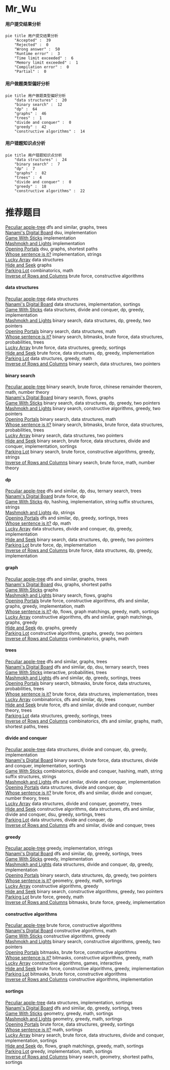 # Mr_Wu
<!-- tabs:start -->
#### **用户提交结果分析**

```mermaid
pie title 用户提交结果分析
    "Accepted" :  39
    "Rejected" :  0
    "Wrong answer" :  50
    "Runtime error" :  3
    "Time limit exceeded" :  6
    "Memory limit exceeded" :  1
    "Compilation error" :  0
    "Partial" :  0
```
#### **用户做题类型偏好分析**

```mermaid
pie title 用户做题类型偏好分析
    "data structures" :  20
    "binary search" :  12
    "dp" :  64
    "graphs" :  46
    "trees" :  1
    "divide and conquer" :  0
    "greedy" :  42
    "constructive algorithms" :  14
```
#### **用户错题知识点分析**

```mermaid
pie title 用户错题知识点分析
    "data structures" :  24
    "binary search" :  7
    "dp" :  7
    "graphs" :  82
    "trees" :  4
    "divide and conquer" :  0
    "greedy" :  18
    "constructive algorithms" :  22
```
<!-- tabs:end -->
# 推荐题目
[Peculiar apple-tree](http://codeforces.com/problemset/problem/930/A)		dfs and similar,
                        graphs,
                        trees		  
[Nanami's Digital Board](https://codeforces.com/contest/434/problem/B)		dsu,
                        implementation		  
[Game With Sticks](http://codeforces.com/problemset/problem/451/A)		implementation		  
[Mashmokh and Lights](http://codeforces.com/problemset/problem/415/A)		implementation		  
[Opening Portals](http://codeforces.com/problemset/problem/196/E)		dsu,
                        graphs,
                        shortest paths		  
[Whose sentence is it?](http://codeforces.com/problemset/problem/312/A)		implementation,
                        strings		  
[Lucky Array](http://codeforces.com/problemset/problem/121/E)		data structures		  
[Hide and Seek](http://codeforces.com/problemset/problem/1147/A)		graphs		  
[Parking Lot](http://codeforces.com/problemset/problem/630/I)		combinatorics,
                        math		  
[Inverse of Rows and Columns](http://codeforces.com/problemset/problem/1157/G)		brute force,
                        constructive algorithms		  
<!-- tabs:start -->
#### **data structures**
[Peculiar apple-tree](http://codeforces.com/problemset/problem/121/E)		data structures		  
[Nanami's Digital Board](http://codeforces.com/problemset/problem/915/E)		data structures,
                        implementation,
                        sortings		  
[Game With Sticks](http://codeforces.com/problemset/problem/1420/C2)		data structures,
                        divide and conquer,
                        dp,
                        greedy,
                        implementation		  
[Mashmokh and Lights](http://codeforces.com/problemset/problem/1492/C)		binary search,
                        data structures,
                        dp,
                        greedy,
                        two pointers		  
[Opening Portals](http://codeforces.com/problemset/problem/1490/G)		binary search,
                        data structures,
                        math		  
[Whose sentence is it?](http://codeforces.com/problemset/problem/1479/D)		binary search,
                        bitmasks,
                        brute force,
                        data structures,
                        probabilities,
                        trees		  
[Lucky Array](http://codeforces.com/problemset/problem/1497/A)		brute force,
                        data structures,
                        greedy,
                        sortings		  
[Hide and Seek](http://codeforces.com/problemset/problem/1491/C)		brute force,
                        data structures,
                        dp,
                        greedy,
                        implementation		  
[Parking Lot](http://codeforces.com/problemset/problem/1492/B)		data structures,
                        greedy,
                        math		  
[Inverse of Rows and Columns](http://codeforces.com/problemset/problem/1436/E)		binary search,
                        data structures,
                        two pointers		  
#### **binary search**
[Peculiar apple-tree](http://codeforces.com/problemset/problem/1500/B)		binary search,
                        brute force,
                        chinese remainder theorem,
                        math,
                        number theory		  
[Nanami's Digital Board](http://codeforces.com/problemset/problem/653/D)		binary search,
                        flows,
                        graphs		  
[Game With Sticks](http://codeforces.com/problemset/problem/1492/C)		binary search,
                        data structures,
                        dp,
                        greedy,
                        two pointers		  
[Mashmokh and Lights](http://codeforces.com/problemset/problem/1463/D)		binary search,
                        constructive algorithms,
                        greedy,
                        two pointers		  
[Opening Portals](http://codeforces.com/problemset/problem/1490/G)		binary search,
                        data structures,
                        math		  
[Whose sentence is it?](http://codeforces.com/problemset/problem/1479/D)		binary search,
                        bitmasks,
                        brute force,
                        data structures,
                        probabilities,
                        trees		  
[Lucky Array](http://codeforces.com/problemset/problem/1436/E)		binary search,
                        data structures,
                        two pointers		  
[Hide and Seek](http://codeforces.com/problemset/problem/1461/D)		binary search,
                        brute force,
                        data structures,
                        divide and conquer,
                        implementation,
                        sortings		  
[Parking Lot](http://codeforces.com/problemset/problem/1493/C)		binary search,
                        brute force,
                        constructive algorithms,
                        greedy,
                        strings		  
[Inverse of Rows and Columns](http://codeforces.com/problemset/problem/1487/D)		binary search,
                        brute force,
                        math,
                        number theory		  
#### **dp**
[Peculiar apple-tree](http://codeforces.com/problemset/problem/455/C)		dfs and similar,
                        dp,
                        dsu,
                        ternary search,
                        trees		  
[Nanami's Digital Board](http://codeforces.com/problemset/problem/598/E)		brute force,
                        dp		  
[Game With Sticks](http://codeforces.com/problemset/problem/1393/E1)		dp,
                        hashing,
                        implementation,
                        string suffix structures,
                        strings		  
[Mashmokh and Lights](http://codeforces.com/problemset/problem/476/E)		dp,
                        strings		  
[Opening Portals](https://codeforces.com/contest/1337/problem/C)		dfs and similar,
                        dp,
                        greedy,
                        sortings,
                        trees		  
[Whose sentence is it?](http://codeforces.com/problemset/problem/837/D)		dp,
                        math		  
[Lucky Array](http://codeforces.com/problemset/problem/1420/C2)		data structures,
                        divide and conquer,
                        dp,
                        greedy,
                        implementation		  
[Hide and Seek](http://codeforces.com/problemset/problem/1492/C)		binary search,
                        data structures,
                        dp,
                        greedy,
                        two pointers		  
[Parking Lot](https://codeforces.com/contest/1457/problem/C)		brute force,
                        dp,
                        implementation		  
[Inverse of Rows and Columns](http://codeforces.com/problemset/problem/1491/C)		brute force,
                        data structures,
                        dp,
                        greedy,
                        implementation		  
#### **graph**
[Peculiar apple-tree](http://codeforces.com/problemset/problem/930/A)		dfs and similar,
                        graphs,
                        trees		  
[Nanami's Digital Board](http://codeforces.com/problemset/problem/196/E)		dsu,
                        graphs,
                        shortest paths		  
[Game With Sticks](http://codeforces.com/problemset/problem/1147/A)		graphs		  
[Mashmokh and Lights](http://codeforces.com/problemset/problem/653/D)		binary search,
                        flows,
                        graphs		  
[Opening Portals](http://codeforces.com/problemset/problem/1487/C)		brute force,
                        constructive algorithms,
                        dfs and similar,
                        graphs,
                        greedy,
                        implementation,
                        math		  
[Whose sentence is it?](http://codeforces.com/problemset/problem/1437/C)		dp,
                        flows,
                        graph matchings,
                        greedy,
                        math,
                        sortings		  
[Lucky Array](http://codeforces.com/problemset/problem/1470/D)		constructive algorithms,
                        dfs and similar,
                        graph matchings,
                        graphs,
                        greedy		  
[Hide and Seek](http://codeforces.com/problemset/problem/1476/C)		dp,
                        graphs,
                        greedy		  
[Parking Lot](http://codeforces.com/problemset/problem/1304/D)		constructive algorithms,
                        graphs,
                        greedy,
                        two pointers		  
[Inverse of Rows and Columns](http://codeforces.com/problemset/problem/1475/C)		combinatorics,
                        graphs,
                        math		  
#### **trees**
[Peculiar apple-tree](http://codeforces.com/problemset/problem/930/A)		dfs and similar,
                        graphs,
                        trees		  
[Nanami's Digital Board](http://codeforces.com/problemset/problem/455/C)		dfs and similar,
                        dp,
                        dsu,
                        ternary search,
                        trees		  
[Game With Sticks](http://codeforces.com/problemset/problem/1438/F)		interactive,
                        probabilities,
                        trees		  
[Mashmokh and Lights](https://codeforces.com/contest/1337/problem/C)		dfs and similar,
                        dp,
                        greedy,
                        sortings,
                        trees		  
[Opening Portals](http://codeforces.com/problemset/problem/1479/D)		binary search,
                        bitmasks,
                        brute force,
                        data structures,
                        probabilities,
                        trees		  
[Whose sentence is it?](http://codeforces.com/problemset/problem/1511/C)		brute force,
                        data structures,
                        implementation,
                        trees		  
[Lucky Array](http://codeforces.com/problemset/problem/1499/F)		combinatorics,
                        dfs and similar,
                        dp,
                        trees		  
[Hide and Seek](http://codeforces.com/problemset/problem/1491/E)		brute force,
                        dfs and similar,
                        divide and conquer,
                        number theory,
                        trees		  
[Parking Lot](http://codeforces.com/problemset/problem/1466/D)		data structures,
                        greedy,
                        sortings,
                        trees		  
[Inverse of Rows and Columns](http://codeforces.com/problemset/problem/1495/D)		combinatorics,
                        dfs and similar,
                        graphs,
                        math,
                        shortest paths,
                        trees		  
#### **divide and conquer**
[Peculiar apple-tree](http://codeforces.com/problemset/problem/1420/C2)		data structures,
                        divide and conquer,
                        dp,
                        greedy,
                        implementation		  
[Nanami's Digital Board](http://codeforces.com/problemset/problem/1461/D)		binary search,
                        brute force,
                        data structures,
                        divide and conquer,
                        implementation,
                        sortings		  
[Game With Sticks](http://codeforces.com/problemset/problem/1466/G)		combinatorics,
                        divide and conquer,
                        hashing,
                        math,
                        string suffix structures,
                        strings		  
[Mashmokh and Lights](http://codeforces.com/problemset/problem/1490/D)		dfs and similar,
                        divide and conquer,
                        implementation		  
[Opening Portals](https://codeforces.com/contest/1483/problem/C)		data structures,
                        divide and conquer,
                        dp		  
[Whose sentence is it?](http://codeforces.com/problemset/problem/1491/E)		brute force,
                        dfs and similar,
                        divide and conquer,
                        number theory,
                        trees		  
[Lucky Array](http://codeforces.com/problemset/problem/1303/G)		data structures,
                        divide and conquer,
                        geometry,
                        trees		  
[Hide and Seek](http://codeforces.com/problemset/problem/1494/D)		constructive algorithms,
                        data structures,
                        dfs and similar,
                        divide and conquer,
                        dsu,
                        greedy,
                        sortings,
                        trees		  
[Parking Lot](http://codeforces.com/problemset/problem/1482/E)		data structures,
                        divide and conquer,
                        dp		  
[Inverse of Rows and Columns](http://codeforces.com/problemset/problem/566/C)		dfs and similar,
                        divide and conquer,
                        trees		  
#### **greedy**
[Peculiar apple-tree](http://codeforces.com/problemset/problem/1055/D)		greedy,
                        implementation,
                        strings		  
[Nanami's Digital Board](https://codeforces.com/contest/1337/problem/C)		dfs and similar,
                        dp,
                        greedy,
                        sortings,
                        trees		  
[Game With Sticks](http://codeforces.com/problemset/problem/1252/H)		greedy,
                        implementation		  
[Mashmokh and Lights](http://codeforces.com/problemset/problem/1420/C2)		data structures,
                        divide and conquer,
                        dp,
                        greedy,
                        implementation		  
[Opening Portals](http://codeforces.com/problemset/problem/1492/C)		binary search,
                        data structures,
                        dp,
                        greedy,
                        two pointers		  
[Whose sentence is it?](https://codeforces.com/contest/1496/problem/C)		geometry,
                        greedy,
                        math,
                        sortings		  
[Lucky Array](http://codeforces.com/problemset/problem/1493/A)		constructive algorithms,
                        greedy		  
[Hide and Seek](http://codeforces.com/problemset/problem/1463/D)		binary search,
                        constructive algorithms,
                        greedy,
                        two pointers		  
[Parking Lot](http://codeforces.com/problemset/problem/1462/C)		brute force,
                        greedy,
                        math		  
[Inverse of Rows and Columns](http://codeforces.com/problemset/problem/1494/B)		bitmasks,
                        brute force,
                        greedy,
                        implementation		  
#### **constructive algorithms**
[Peculiar apple-tree](http://codeforces.com/problemset/problem/1157/G)		brute force,
                        constructive algorithms		  
[Nanami's Digital Board](http://codeforces.com/problemset/problem/613/C)		constructive algorithms,
                        math		  
[Game With Sticks](http://codeforces.com/problemset/problem/1493/A)		constructive algorithms,
                        greedy		  
[Mashmokh and Lights](http://codeforces.com/problemset/problem/1463/D)		binary search,
                        constructive algorithms,
                        greedy,
                        two pointers		  
[Opening Portals](https://codeforces.com/contest/1456/problem/B)		bitmasks,
                        brute force,
                        constructive algorithms		  
[Whose sentence is it?](http://codeforces.com/problemset/problem/1492/D)		bitmasks,
                        constructive algorithms,
                        greedy,
                        math		  
[Lucky Array](https://codeforces.com/contest/1504/problem/D)		constructive algorithms,
                        games,
                        interactive		  
[Hide and Seek](https://codeforces.com/contest/1483/problem/A)		brute force,
                        constructive algorithms,
                        greedy,
                        implementation		  
[Parking Lot](https://codeforces.com/contest/1457/problem/D)		bitmasks,
                        brute force,
                        constructive algorithms		  
[Inverse of Rows and Columns](http://codeforces.com/problemset/problem/1513/A)		constructive algorithms,
                        implementation		  
#### **sortings**
[Peculiar apple-tree](http://codeforces.com/problemset/problem/915/E)		data structures,
                        implementation,
                        sortings		  
[Nanami's Digital Board](https://codeforces.com/contest/1337/problem/C)		dfs and similar,
                        dp,
                        greedy,
                        sortings,
                        trees		  
[Game With Sticks](https://codeforces.com/contest/1496/problem/C)		geometry,
                        greedy,
                        math,
                        sortings		  
[Mashmokh and Lights](http://codeforces.com/problemset/problem/1495/A)		geometry,
                        greedy,
                        math,
                        sortings		  
[Opening Portals](http://codeforces.com/problemset/problem/1497/A)		brute force,
                        data structures,
                        greedy,
                        sortings		  
[Whose sentence is it?](http://codeforces.com/problemset/problem/1427/A)		math,
                        sortings		  
[Lucky Array](http://codeforces.com/problemset/problem/1461/D)		binary search,
                        brute force,
                        data structures,
                        divide and conquer,
                        implementation,
                        sortings		  
[Hide and Seek](http://codeforces.com/problemset/problem/1437/C)		dp,
                        flows,
                        graph matchings,
                        greedy,
                        math,
                        sortings		  
[Parking Lot](http://codeforces.com/problemset/problem/1473/A)		greedy,
                        implementation,
                        math,
                        sortings		  
[Inverse of Rows and Columns](http://codeforces.com/problemset/problem/1486/B)		binary search,
                        geometry,
                        shortest paths,
                        sortings		  
<!-- tabs:end -->
